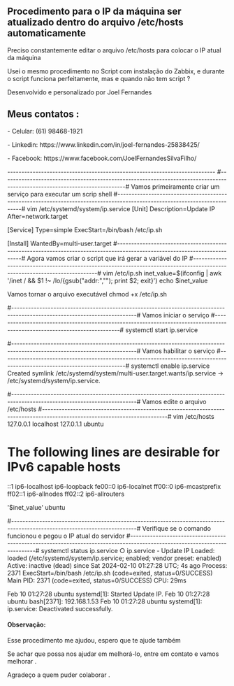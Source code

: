 <h2>Procedimento para o IP da máquina ser atualizado dentro do arquivo /etc/hosts automaticamente </h2>

<p>Preciso constantemente editar o arquivo /etc/hosts para colocar o IP atual da máquina</p>
<p>Usei o mesmo procedimento no Script com instalação do Zabbix, e durante o script funciona perfeitamente, mas e quando não tem script ?</p>

<p>Desenvolvido e personalizado por Joel Fernandes</p>
<h2>Meus contatos :</h2>
<p>- Celular:  (61) 98468-1921</p>
<p>- Linkedin: https://www.linkedin.com/in/joel-fernandes-25838425/</p>
<p>- Facebook: https://www.facebook.com/JoelFernandesSilvaFilho/</p>
--------------------------------------------------------------------------
#--------------------------------------------------------------------------------------------------------------------------#
Vamos primeiramente criar um serviço para executar um scrip shell
#--------------------------------------------------------------------------------------------------------------------------#
vim /etc/systemd/system/ip.service
[Unit]
Description=Update IP
After=network.target

[Service]
Type=simple
ExecStart=/bin/bash /etc/ip.sh

[Install]
WantedBy=multi-user.target
#--------------------------------------------------------------------------------------------------------------------------#
Agora vamos criar o script que irá gerar a variável do IP
#--------------------------------------------------------------------------------------------------------------------------#
vim /etc/ip.sh
inet_value=$(ifconfig | awk '/inet / && $1 !~ /lo/{gsub("addr:",""); print $2; exit}')
echo $inet_value

Vamos tornar o arquivo executável
chmod +x /etc/ip.sh

#--------------------------------------------------------------------------------------------------------------------------#
Vamos iniciar o serviço 
#--------------------------------------------------------------------------------------------------------------------------#
systemctl start ip.service

#--------------------------------------------------------------------------------------------------------------------------#
Vamos habilitar o serviço 
#--------------------------------------------------------------------------------------------------------------------------#
systemctl enable ip.service
Created symlink /etc/systemd/system/multi-user.target.wants/ip.service → /etc/systemd/system/ip.service.

#--------------------------------------------------------------------------------------------------------------------------#
Vamos edite o arquivo /etc/hosts
#--------------------------------------------------------------------------------------------------------------------------#
vim /etc/hosts
127.0.0.1 localhost
127.0.1.1 ubuntu

# The following lines are desirable for IPv6 capable hosts
::1     ip6-localhost ip6-loopback
fe00::0 ip6-localnet
ff00::0 ip6-mcastprefix
ff02::1 ip6-allnodes
ff02::2 ip6-allrouters

'$inet_value'   ubuntu

#--------------------------------------------------------------------------------------------------------------------------#
Verifique se o comando funcionou e pegou o IP atual do servidor
#--------------------------------------------------------------------------------------------------------------------------#
 systemctl status ip.service
○ ip.service - Update IP
     Loaded: loaded (/etc/systemd/system/ip.service; enabled; vendor preset: enabled)
     Active: inactive (dead) since Sat 2024-02-10 01:27:28 UTC; 4s ago
    Process: 2371 ExecStart=/bin/bash /etc/ip.sh (code=exited, status=0/SUCCESS)
   Main PID: 2371 (code=exited, status=0/SUCCESS)
        CPU: 29ms

Feb 10 01:27:28 ubuntu systemd[1]: Started Update IP.
Feb 10 01:27:28 ubuntu bash[2371]: 192.168.1.53
Feb 10 01:27:28 ubuntu systemd[1]: ip.service: Deactivated successfully.

<h4>Observação:</h4>
<p>Esse procedimento me ajudou, espero que te ajude também </p>

Se achar que possa nos ajudar em melhorá-lo, entre em contato e vamos melhorar .

Agradeço a quem puder colaborar .

